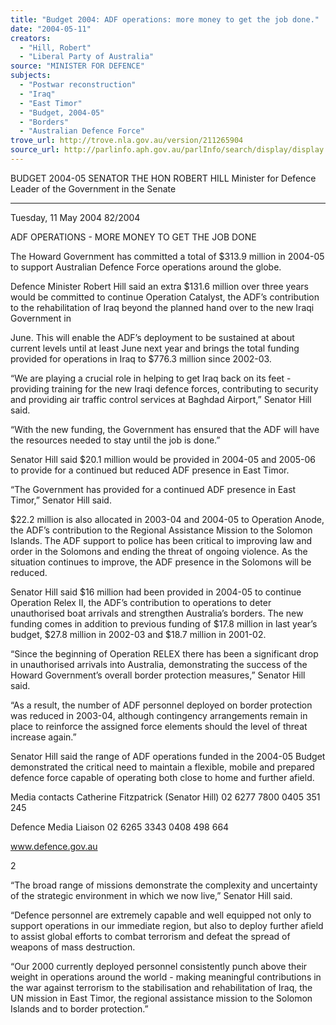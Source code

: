 ```yaml
---
title: "Budget 2004: ADF operations: more money to get the job done."
date: "2004-05-11"
creators:
  - "Hill, Robert"
  - "Liberal Party of Australia"
source: "MINISTER FOR DEFENCE"
subjects:
  - "Postwar reconstruction"
  - "Iraq"
  - "East Timor"
  - "Budget, 2004-05"
  - "Borders"
  - "Australian Defence Force"
trove_url: http://trove.nla.gov.au/version/211265904
source_url: http://parlinfo.aph.gov.au/parlInfo/search/display/display.w3p;query=Id%3A%22media/pressrel/2TLC6%22
---
```


 

 

 

 

 

 

 

 

 

 BUDGET 2004-05 SENATOR THE HON ROBERT HILL Minister for Defence Leader of the Government in the Senate

 _______________________________________________________________________________________ 

 Tuesday, 11 May 2004 82/2004 

 

 ADF OPERATIONS - MORE MONEY TO GET THE JOB DONE   

 The  Howard  Government  has  committed  a  total  of  $313.9  million  in  2004-05  to   support Australian Defence Force operations around the globe.   

 Defence Minister Robert Hill said an extra $131.6 million over three years would be  committed  to  continue  Operation  Catalyst,  the  ADF’s  contribution  to  the   rehabilitation of Iraq beyond the planned hand over to the new Iraqi Government in 

 June.   This  will  enable  the  ADF’s  deployment  to  be  sustained  at  about  current   levels  until  at  least  June  next  year  and  brings  the  total  funding  provided  for   operations in Iraq to $776.3 million since 2002-03.  

 “We  are  playing  a  crucial  role  in  helping  to  get  Iraq  back  on  its  feet  -  providing   training for the new Iraqi defence forces, contributing to security and providing air  traffic control services at Baghdad Airport,” Senator Hill said.   

 “With  the  new  funding,  the  Government  has  ensured  that  the  ADF  will  have  the   resources needed to stay until the job is done.”   

 Senator  Hill  said  $20.1  million  would  be  provided  in  2004-05  and  2005-06  to   provide for a continued but reduced ADF presence in East Timor.   

 “The  Government  has  provided  for  a  continued  ADF  presence  in  East  Timor,”   Senator Hill said.   

 $22.2  million  is  also  allocated  in  2003-04  and  2004-05  to  Operation  Anode,  the   ADF’s contribution to the Regional Assistance Mission to the Solomon Islands.  The  ADF support to police has been critical to improving law and order in the Solomons  and ending the threat of ongoing violence.  As the situation continues to improve,  the ADF presence in the Solomons will be reduced.   

 Senator Hill said $16 million had been provided in 2004-05 to continue Operation  Relex  II,  the  ADF’s  contribution  to  operations  to  deter  unauthorised  boat  arrivals   and strengthen Australia’s borders.  The new funding comes in addition to previous  funding of $17.8 million in last year’s budget, $27.8 million in 2002-03 and $18.7  million in 2001-02.  

 “Since  the  beginning  of  Operation  RELEX  there  has  been  a  significant  drop  in   unauthorised  arrivals  into  Australia,  demonstrating  the  success  of  the  Howard   Government’s overall border protection measures,” Senator Hill said.     

 “As  a  result,  the  number  of  ADF  personnel  deployed  on  border  protection  was   reduced  in  2003-04,  although  contingency  arrangements  remain  in  place  to   reinforce the assigned force elements should the level of threat increase again.”   

 Senator  Hill  said  the  range  of  ADF  operations  funded  in  the  2004-05  Budget   demonstrated the critical need to maintain a flexible, mobile and prepared defence  force capable of operating both close to home and further afield. 

 

 Media contacts  Catherine Fitzpatrick (Senator Hill) 02 6277 7800 0405 351 245 

 Defence Media Liaison  02 6265 3343 0408 498 664 

 

 www.defence.gov.au 

 2

 “The  broad  range  of  missions  demonstrate  the  complexity  and  uncertainty  of  the   strategic environment in which we now live,” Senator Hill said. 

 “Defence  personnel  are  extremely  capable  and  well  equipped  not  only  to  support   operations in our immediate region, but also to deploy further afield to assist global  efforts to combat terrorism and defeat the spread of weapons of mass destruction.   

 “Our  2000  currently  deployed  personnel  consistently  punch  above  their  weight  in   operations around the world - making meaningful contributions in the war against  terrorism  to  the  stabilisation  and  rehabilitation  of  Iraq,  the  UN  mission  in  East   Timor,  the  regional  assistance  mission  to  the  Solomon  Islands  and  to  border   protection.” 

 

